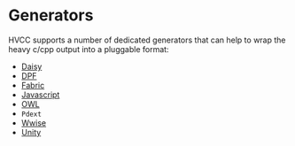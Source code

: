 # Generators

HVCC supports a number of dedicated generators that can help to wrap the heavy c/cpp output into a pluggable format:

* [Daisy](03.gen.daisy.md)
* [DPF](03.gen.dpf.md)
* [Fabric](03.gen.fabric.md)
* [Javascript](03.gen.javascript.md)
* [OWL](03.gen.owl.md)
* `Pdext`
* [Wwise](03.gen.wwise.md)
* [Unity](03.gen.unity.md)
